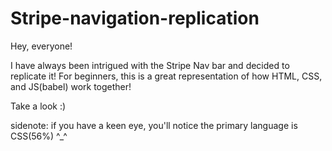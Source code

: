 # Stripe-navigation-replication
Hey, everyone! 

I have always been intrigued with the Stripe Nav bar and decided to replicate it! For beginners, this is a great representation of how HTML, CSS, and JS(babel) work together! 

Take a look :) 

sidenote: if you have a keen eye, you'll notice the primary language is CSS(56%) ^_^
